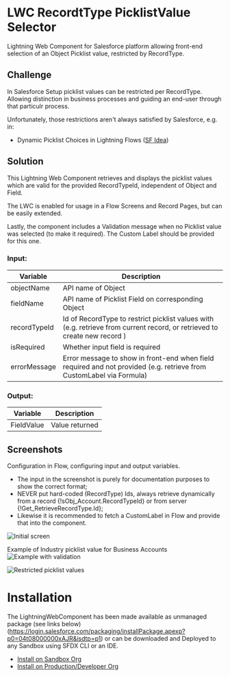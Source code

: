 # LWC RecordtType PicklistValue Selector
Lightning Web Component for Salesforce platform allowing front-end selection of an Object Picklist value, restricted by RecordType.

## Challenge
In Salesforce Setup picklist values can be restricted per RecordType.
Allowing distinction in business processes and guiding an end-user through that particulr process.

Unfortunately, those restrictions aren't always satisfied by Salesforce, e.g. in:

* Dynamic Picklist Choices in Lightning Flows ([SF Idea](https://success.salesforce.com/ideaView?id=08730000000cFUuAAM))

## Solution
This Lightning Web Component retrieves and displays the picklist values which are valid for the provided RecordTypeId,
independent of Object and Field. 

The LWC is enabled for usage in a Flow Screens and Record Pages, but can be easily extended.

Lastly, the component includes a Validation message when no Picklist value was selected (to make it required).
The Custom Label should be provided for this one.

### Input:

| Variable | Description |
| --- | --- |
| objectName | API name of Object |
| fieldName | API name of Picklist Field on corresponding Object |
| recordTypeId | Id of RecordType to restrict picklist values with (e.g. retrieve from current record, or retrieved to create new record ) |
| isRequired | Whether input field is required |
| errorMessage | Error message to show in front-end when field required and not provided (e.g. retrieve from CustomLabel via Formula) |

### Output:

| Variable | Description |
| --- | --- |
| FieldValue | Value returned |

## Screenshots

Configuration in Flow, configuring input and output variables.
* The input in the screenshot is purely for documentation purposes to show the correct format;
* NEVER put hard-coded (RecordType) Ids, always retrieve dynamically from a record {!sObj_Account.RecordTypeId} or from server {!Get_RetrieveRecordType.Id};
* Likewise it is recommended to fetch a CustomLabel in Flow and provide that into the component.

![Initial screen](screenshots/RecordTypePicklistValueSelector_FlowConfig.png)

Example of Industry picklist value for Business Accounts
![Example with validation](screenshots/RecordTypePicklistValueSelector_FlowDebug_InclValidation.png)

![Restricted picklist values](screenshots/RecordTypePicklistValueSelector_RecordType.png)

# Installation

The LightningWebComponent has been made available as unmanaged package (see links below) (https://login.salesforce.com/packaging/installPackage.apexp?p0=04t08000000xAJR&isdtp=p1) or can be downloaded and Deployed to any Sandbox using SFDX CLI or an IDE.

* [Install on Sandbox Org](https://test.salesforce.com/packaging/installPackage.apexp?p0=04t08000000xAJR)
* [Install on Production/Developer Org](https://login.salesforce.com/packaging/installPackage.apexp?p0=04t08000000xAJR)

